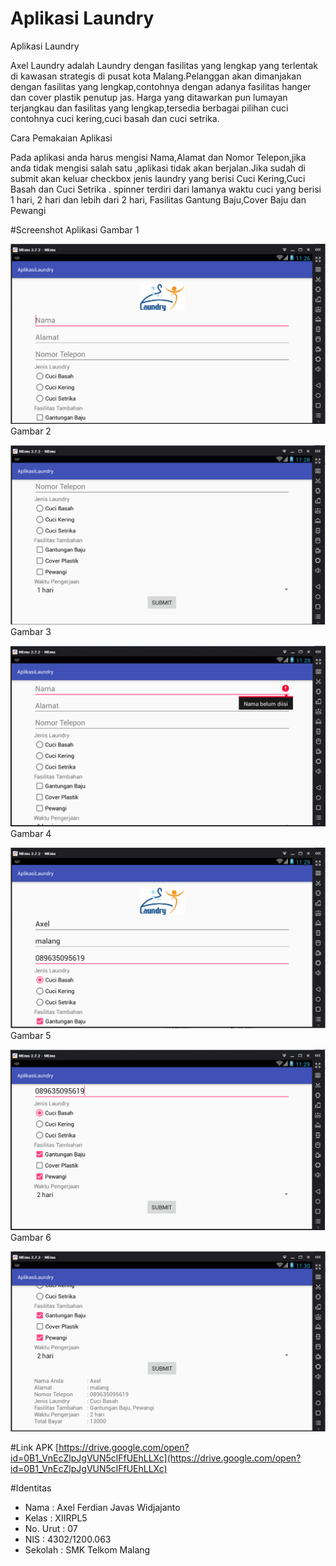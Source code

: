 # Aplikasi Laundry
Aplikasi Laundry

Axel Laundry adalah Laundry dengan fasilitas yang lengkap yang terlentak di kawasan strategis di pusat kota Malang.Pelanggan akan dimanjakan dengan fasilitas yang lengkap,contohnya dengan adanya fasilitas hanger dan cover plastik penutup jas. Harga yang ditawarkan pun lumayan terjangkau dan fasilitas yang lengkap,tersedia berbagai pilihan cuci contohnya cuci kering,cuci basah dan cuci setrika.

Cara Pemakaian Aplikasi 

Pada aplikasi anda harus mengisi Nama,Alamat dan Nomor Telepon,jika anda tidak mengisi salah satu ,aplikasi tidak akan berjalan.Jika sudah di submit akan keluar checkbox jenis laundry yang berisi Cuci Kering,Cuci Basah dan Cuci Setrika . spinner terdiri dari lamanya waktu cuci yang berisi 1 hari, 2 hari dan lebih dari 2 hari, Fasilitas Gantung Baju,Cover Baju dan Pewangi

#Screenshot Aplikasi
Gambar 1

![screenshot](https://github.com/axelferdian/AplikasiLaundry/blob/master/1.PNG)
Gambar 2

![screenshot](https://github.com/axelferdian/AplikasiLaundry/blob/master/2.PNG)
Gambar 3

![screenshot](https://github.com/axelferdian/AplikasiLaundry/blob/master/3.PNG)
Gambar 4

![screenshot](https://github.com/axelferdian/AplikasiLaundry/blob/master/4.PNG)
Gambar 5

![screenshot](https://github.com/axelferdian/AplikasiLaundry/blob/master/5.PNG)
Gambar 6

![screenshot](https://github.com/axelferdian/AplikasiLaundry/blob/master/6.PNG)

#Link APK
[https://drive.google.com/open?id=0B1_VnEcZlpJgVUN5clFfUEhLLXc](https://drive.google.com/open?id=0B1_VnEcZlpJgVUN5clFfUEhLLXc)

#Identitas
+ Nama : Axel Ferdian Javas Widjajanto 
+ Kelas : XIIRPL5
+ No. Urut : 07
+ NIS : 4302/1200.063
+ Sekolah : SMK Telkom Malang
